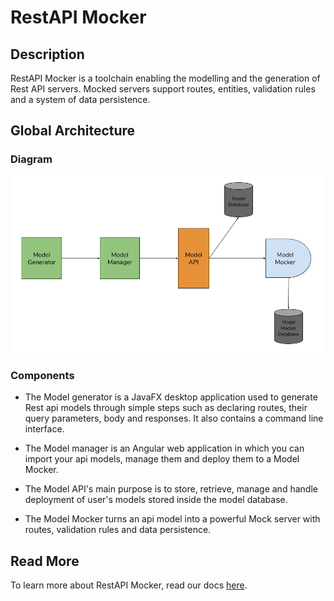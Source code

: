# RestAPI Mocker

## Description

RestAPI Mocker is a toolchain enabling the modelling and the generation of Rest API servers.
Mocked servers support routes, entities, validation rules and a system of data persistence.

## Global Architecture

### Diagram

![Global architecture diagram](./docs/assets/global-architecture.png)

### Components

- The Model generator is a JavaFX desktop application used to generate Rest api models through simple steps such as declaring routes, their query parameters, body and responses. It also contains a command line interface.

- The Model manager is an Angular web application in which you can import your api models, manage them and deploy them to a Model Mocker.

- The Model API's main purpose is to store, retrieve, manage and handle deployment of user's models stored inside the model database.

- The Model Mocker turns an api model into a powerful Mock server with routes, validation rules
and data persistence.

## Read More

To learn more about RestAPI Mocker, read our docs [here](./docs/index.md).
